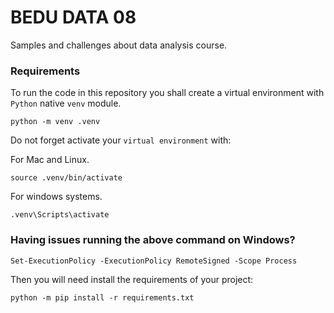# BEDU DATA 08

Samples and challenges about data analysis course.

### Requirements

To run the code in this repository you shall create a virtual environment with `Python` native `venv` module.

```
python -m venv .venv
```

Do not forget activate your `virtual environment` with:

For Mac and Linux.
```
source .venv/bin/activate
```

For windows systems.
```
.venv\Scripts\activate
```

### Having issues running the above command on Windows?

```
Set-ExecutionPolicy -ExecutionPolicy RemoteSigned -Scope Process
```

Then you will need install the requirements of your project:

```
python -m pip install -r requirements.txt
```